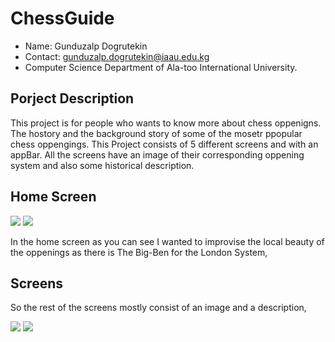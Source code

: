 # ChessGuide
- Name: Gunduzalp Dogrutekin
- Contact: gunduzalp.dogrutekin@iaau.edu.kg
- Computer Science Department of Ala-too International University.


## Porject Description

This project is for people who wants to know more about chess oppenigns. The hostory and the background story of some of the mosetr ppopular chess oppengings.
This Project consists  of 5 different screens and with an appBar. All the screens have an image of their corresponding oppening system and also some historical description.

## Home Screen

<img src= "https://user-images.githubusercontent.com/65071516/141747398-123e8825-c67f-44e7-b434-f0391ed4b30e.PNG">
<img src= "https://user-images.githubusercontent.com/65071516/141747958-f430ddba-9284-4d07-a4d4-69007904f5fb.PNG">

In the home screen as you can see I wanted to improvise the local beauty of the oppenings as there is The Big-Ben for the London System,


## Screens

So the rest of the screens mostly consist of an image and a description,

<img src= "https://user-images.githubusercontent.com/65071516/141747694-01b9172e-1dcf-4b5e-9cb9-4972172718c2.PNG">
<img src= "https://user-images.githubusercontent.com/65071516/141747947-7485b22d-443a-428e-9f6c-021eb00ef2f9.PNG">
